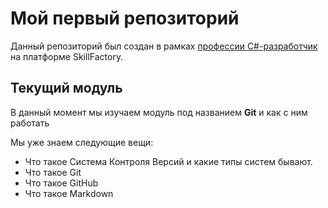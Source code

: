 # Мой первый репозиторий

Данный репозиторий был создан в рамках [профессии C#-разработчик](https://skillfactory.ru/csharp) на платформе SkillFactory.

## Текущий модуль
В данный момент мы изучаем модуль под названием **Git** и как с ним работать

Мы уже знаем следующие вещи:
* Что такое Система Контроля Версий и какие типы систем бывают.
* Что такое Git
* Что такое GitHub
* Что такое Markdown
